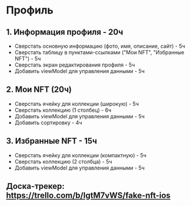 # Профиль

## 1. Информация профиля - 20ч
- Сверстать основную информацию (фото, имя, описание, сайт) - 5ч
- Сверстать таблицу в пунктами-ссылками ("Мои NFT", "Избранные NFT") - 5ч
- Сверстать экран редактирования профиля - 5ч
- Добавить viewModel для управления данными - 5ч

## 2. Мои NFT (20ч)
- Сверстать ячейку для коллекции (широкую) - 5ч
- Сверстать коллекцию (1 столбец) - 6ч
- Добавить viewModel для управления данными - 5ч
- Добавить сортировку - 4ч

## 3. Избранные NFT - 15ч
- Сверстать ячейку для коллекции (компактную) - 5ч
- Сверстать коллекцию (2 столбца) - 5ч
- Добавить viewModel для управления данными - 5ч

## Доска-трекер: https://trello.com/b/IgtM7vWS/fake-nft-ios
